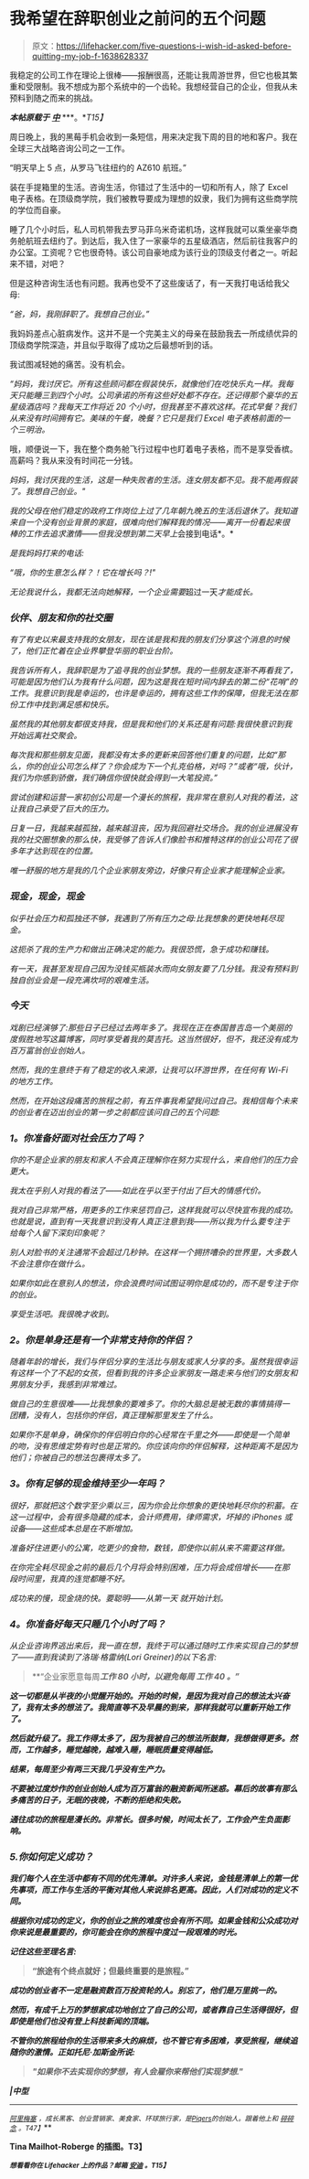 # 我希望在辞职创业之前问的五个问题

> 原文：<https://lifehacker.com/five-questions-i-wish-id-asked-before-quitting-my-job-f-1638628337>

我稳定的公司工作在理论上很棒——报酬很高，还能让我周游世界，但它也极其繁重和受限制。我不想成为那个系统中的一个齿轮。我想经营自己的企业，但我从未预料到随之而来的挑战。



***本帖原载于*** [***中***](https://medium.com/everything-about-startups-and-entrepreneurship/how-quitting-my-corporate-job-for-my-startup-dream-f-cked-my-life-up-3b6b3e29b318) ***。**T15】*

周日晚上，我的黑莓手机会收到一条短信，用来决定我下周的目的地和客户。我在全球三大战略咨询公司之一工作。

“明天早上 5 点，从罗马飞往纽约的 AZ610 航班。”

装在手提箱里的生活。咨询生活，你错过了生活中的一切和所有人，除了 Excel 电子表格。在顶级商学院，我们被教导要成为理想的奴隶，我们为拥有这些商学院的学位而自豪。

睡了几个小时后，私人司机带我去罗马菲乌米奇诺机场，这样我就可以乘坐豪华商务舱航班去纽约了。到达后，我入住了一家豪华的五星级酒店，然后前往我客户的办公室。工资呢？它也很奇特。该公司自豪地成为该行业的顶级支付者之一。听起来不错，对吧？

但是这种咨询生活也有问题。我再也受不了这些废话了，有一天我打电话给我父母:

*“爸，妈，我刚辞职了。我想自己创业。”*

我妈妈差点心脏病发作。这并不是一个完美主义的母亲在鼓励我去一所成绩优异的顶级商学院深造，并且似乎取得了成功之后最想听到的话。

我试图减轻她的痛苦。没有机会。

*“妈妈，我讨厌它。所有这些顾问都在假装快乐，就像他们在吃快乐丸一样。我每天只能睡三到四个小时。公司承诺的所有这些好处都不存在。还记得那个豪华的五星级酒店吗？我每天工作将近 20 个小时，但我甚至不喜欢这样。花式早餐？我们从来没有时间拥有它。美味的午餐，晚餐？它只是我们 Excel 电子表格前面的一个三明治。*

哦，顺便说一下，我在整个商务舱飞行过程中也盯着电子表格，而不是享受香槟。高薪吗？我从来没有时间花一分钱。

*妈妈，我讨厌我的生活，这是一种失败者的生活。连女朋友都不见。我不能再假装了。我想自己创业。"*

*我的父母在他们稳定的政府工作岗位上过了几年朝九晚五的生活后退休了。我知道来自一个没有创业背景的家庭，很难向他们解释我的情况——离开一份看起来很棒的工作去追求激情——但我没想到第二天早上*会接到电话*。*

*是我妈妈打来的电话:*

*“哦，你的生意怎么样？！它在增长吗？!"*

*无论我说什么，我都无法向她解释，一个企业需要*超过一天*才能成长。*

### ***伙伴、朋友和你的社交圈***

*有了有史以来最支持我的女朋友，现在该是我和我的朋友们分享这个消息的时候了，他们正忙着在企业界攀登华丽的职业台阶。*

*我告诉所有人，我辞职是为了追寻我的创业梦想。我的一些朋友逐渐不再看我了，可能是因为他们认为我有什么问题，因为这是我在短时间内辞去的第二份“花哨”的工作。我意识到我是幸运的，也许是幸运的，拥有这些工作的保障，但我无法在那份工作中找到满足感和快乐。*

*虽然我的其他朋友都很支持我，但是我和他们的关系还是有问题:我很快意识到我开始远离社交聚会。*

*每次我和那些朋友见面，我都没有太多的更新来回答他们重复的问题，比如“那么，你的创业公司怎么样了？你会成为下一个扎克伯格，对吗？”或者“哦，伙计，我们为你感到骄傲，我们确信你很快就会得到一大笔投资。”*

*尝试创建和运营一家初创公司是一个漫长的旅程，我非常在意别人对我的看法，这让我自己承受了巨大的压力。*

*日复一日，我越来越孤独，越来越沮丧，因为我回避社交场合。我的创业进展没有我的社交圈想象的那么快，我受够了告诉人们像脸书和推特这样的创业公司花了很多年才达到现在的位置。*

*唯一舒服的地方是我的几个企业家朋友旁边，好像只有企业家才能理解企业家。*

### ***现金，现金，现金***

*似乎社会压力和孤独还不够，我遇到了所有压力之母:比我想象的更快地耗尽现金。*

*这扼杀了我的生产力和做出正确决定的能力。我很恐慌，急于成功和赚钱。*

*有一天，我甚至发现自己因为没钱买瓶装水而向女朋友要了几分钱。我没有预料到 独自创业会是一段充满坎坷的艰难生活。*

### ***今天***

*戏剧已经演够了:那些日子已经过去两年多了。我现在正在泰国普吉岛一个美丽的度假胜地写这篇博客，同时享受着我的莫吉托。这当然很好，但不，我还没有成为百万富翁创业创始人。*

*然而，我的生意终于有了稳定的收入来源，让我可以环游世界，在任何有 Wi-Fi 的地方工作。*

*然而，在开始这段痛苦的旅程之前，有五件事我希望我问过自己。我相信每个未来的创业者在迈出创业的第一步之前都应该问自己的五个问题:*

### ***1。你准备好面对社会压力了吗？***

*你的不是企业家的朋友和家人不会真正理解你在努力实现什么，来自他们的压力会更大。*

*我太在乎别人对我的看法了——如此在乎以至于付出了巨大的情感代价。*

*我对自己非常严格，用更多的工作来惩罚自己，这样我就可以尽快宣布我的成功。也就是说，直到有一天我意识到没有人真正注意到我——所以我为什么要专注于给每个人留下深刻印象呢？*

*别人对脸书的关注通常不会超过几秒钟。在这样一个拥挤嘈杂的世界里，大多数人不会注意你在做什么。*

*如果你如此在意别人的想法，你会浪费时间试图证明你是成功的，而不是专注于你的创业。*

*享受生活吧。我很晚才收到。*

### ***2。你是单身还是有一个非常支持你的伴侣？***

*随着年龄的增长，我们与伴侣分享的生活比与朋友或家人分享的多。虽然我很幸运有这样一个了不起的女孩，但看到我的许多企业家朋友一路走来与他们的女朋友和男朋友分手，我感到非常难过。*

*做自己的生意很难——比我想象的要难多了。你的大脑总是被无数的事情搞得一团糟，没有人，包括你的伴侣，真正理解那里发生了什么。*

*如果你不是单身，确保你的伴侣明白你的心经常在千里之外——即使是一个简单的吻，没有思维定势有时也是正常的。你应该向你的伴侣解释，这种距离不是因为他们；你被自己的想法包裹得太多了。*

### ***3。你有足够的现金维持至少一年吗？***

*很好，那就把这个数字至少乘以三，因为你会比你想象的更快地耗尽你的积蓄。在这一过程中，会有很多隐藏的成本，会计师费用，律师需求，坏掉的 iPhones 或设备——这些成本总是在不断增加。*

*准备好住进更小的公寓，吃更少的食物，数钱，即使你以前从来不需要这样做。*

*在你完全耗尽现金之前的最后几个月将会特别困难，压力将会成倍增长——在那段时间里，我真的连觉都睡不好。*

*成功来的慢，现金烧的快。要聪明——从第一天 就开始计划。*

### ***4。你准备好每天只睡几个小时了吗？***

*从企业咨询界逃出来后，我一直在想，我终于可以通过随时工作来实现自己的梦想了——直到我读到了洛瑞·格雷纳(Lori Greiner)的以下名言:*

> **“企业家愿意每周****工作 80 小时，以避免每周* **工作 40** *。”****

***这一切都是从半夜的小觉醒开始的。开始的时候，是因为我对自己的想法太兴奋了，我有太多的想法了。我简直等不及早晨的到来，那样我就可以重新开始工作了。***

***然后就升级了。我工作得太多了，因为我被自己的想法所鼓舞，我想做得更多。然而，工作越多，睡觉越晚，越难入睡，睡眠质量变得越低。***

***结果，每周至少有两三天我几乎没有生产力。***

***不要被过度炒作的创业创始人成为百万富翁的融资新闻所迷惑。幕后的故事有那么多痛苦的日子，无眠的夜晚，不断的拒绝和失败。***

***通往成功的旅程是漫长的。非常长。很多时候，时间太长了，工作会产生负面影响。***

### ***5.你如何定义成功？***

***我们每个人在生活中都有不同的优先清单。对许多人来说，金钱是清单上的第一优先事项，而工作与生活的平衡对其他人来说排名更高。因此，人们对成功的定义不同。***

***根据你对成功的定义，你的创业之旅的难度也会有所不同。如果金钱和公众成功对你来说是最重要的，你可能会在你的旅程中度过一段艰难的时光。***

***记住这些至理名言:***

> ****“旅途有个终点就好；但最终重要的是旅程。”****

***成功的创业者不一定是融资数百万投资轮的人。别忘了，他们是万里挑一的。***

***然而，有成千上万的梦想家成功地创立了自己的公司，或者靠自己生活得很好，但即使是他们也没有登上科技新闻的顶端。***

***不管你的旅程给你的生活带来多大的麻烦，也不管它有多困难，享受旅程，继续追随你的激情。正如托尼·加斯金所说:***

> ***"如果你不去实现你的梦想，有人会雇你来帮他们实现梦想."***

***|中型***

* * *

***[<small>*阿里梅塞*</small>](http://alimese.com/) <small>*，成长黑客、创业营销家、美食家、环球旅行家，是*</small>[<small>*Piqers*</small>](http://piqers.com/)<small>*的创始人。跟着他上*</small>[<small></small>](https://www.facebook.com/alimeseu)*<small>*和*</small> [<small>*碎碎念*</small>](https://twitter.com/meseali) <small>*。*T47】</small>****

****Tina Mailhot-Roberge 的插图。T3】****

****<small>*想看看你在 Lifehacker 上的作品？邮箱*</small> [<small>*安迪*</small>](mailto:andy@lifehacker.com) <small>*。*T15】</small>****